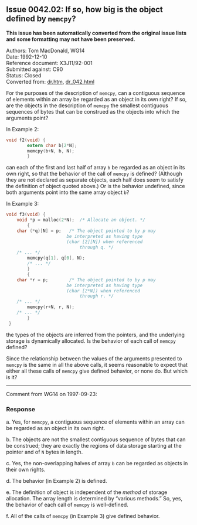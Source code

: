 ## Issue 0042.02: If so, how big is the object defined by `memcpy`?

**This issue has been automatically converted from the original issue lists and some formatting may not have been preserved.**

Authors: Tom MacDonald, WG14  
Date: 1992-12-10  
Reference document: X3J11/92-001  
Submitted against: C90  
Status: Closed  
Converted from: [dr.htm](https://www.open-std.org/jtc1/sc22/wg14/www/docs/dr.htm), [dr_042.html](https://www.open-std.org/jtc1/sc22/wg14/www/docs/dr_042.html)

For the purposes of the description of `memcpy`, can a contiguous sequence of
elements within an array be regarded as an object in its own right? If so, are
the objects in the description of `memcpy` the smallest contiguous sequences of
bytes that can be construed as the objects into which the arguments point?

In Example 2:

```c
void f2(void) {
        extern char b[2*N];
        memcpy(b+N, b, N);
        }
```

can each of the first and last half of array `b` be regarded as an object in its
own right, so that the behavior of the call of `memcpy` is defined? (Although
they are not declared as separate objects, each half does seem to satisfy the
definition of object quoted above.) Or is the behavior undefined, since both
arguments point into the same array object `b`?

In Example 3:

```c
void f3(void) {
 	void *p = malloc(2*N);	/* Allocate an object. */
        {
 	char (*q)[N] = p;	/* The object pointed to by p may
 					   be interpreted as having type
 					   (char [2][N]) when referenced
 							through q. */
 	/* ... */
        memcpy(q[1], q[0], N);
        /* ... */
        }
        {
 	char *r = p;		/* The object pointed to by p may
 					   be interpreted as having type
 					   (char [2*N]) when referenced
 							through r. */
 	/* ... */
        memcpy(r+N, r, N);
 	/* ... */
        }
 }
```

the types of the objects are inferred from the pointers, and the underlying
storage is dynamically allocated. Is the behavior of each call of `memcpy`
defined?

Since the relationship between the values of the arguments presented to `memcpy`
is the same in all the above calls, it seems reasonable to expect that either
all these calls of `memcpy` give defined behavior, or none do. But which is it?

---

Comment from WG14 on 1997-09-23:

### Response

a. Yes, for `memcpy`, a contiguous sequence of elements within an array can be
regarded as an object in its own right.

b. The objects are not the smallest contiguous sequence of bytes that can be
construed; they are exactly the regions of data storage starting at the pointer
and of `N` bytes in length.

c. Yes, the non-overlapping halves of array `b` can be regarded as objects in
their own rights.

d. The behavior (in Example 2\) is defined.

e. The definition of object is independent of the *method* of storage
allocation. The array length is determined by “various methods.” So, yes, the
behavior of each call of `memcpy` is well-defined.

f. All of the calls of `memcpy` (in Example 3\) give defined behavior.
